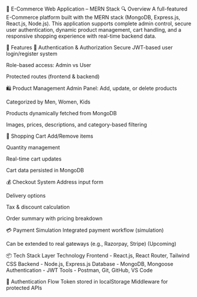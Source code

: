 🛒 E-Commerce Web Application – MERN Stack
🔍 Overview
A full-featured E-Commerce platform built with the MERN stack (MongoDB, Express.js, React.js, Node.js). This application supports complete admin control, secure user authentication, dynamic product management, cart handling, and a responsive shopping experience with real-time backend data.

🚀 Features
👤 Authentication & Authorization
Secure JWT-based user login/register system

Role-based access: Admin vs User

Protected routes (frontend & backend)

🛍️ Product Management
Admin Panel: Add, update, or delete products

Categorized by Men, Women, Kids

Products dynamically fetched from MongoDB

Images, prices, descriptions, and category-based filtering

🛒 Shopping Cart
Add/Remove items

Quantity management

Real-time cart updates

Cart data persisted in MongoDB

💰 Checkout System
Address input form

Delivery options

Tax & discount calculation

Order summary with pricing breakdown

💳 Payment Simulation
Integrated payment workflow (simulation)

Can be extended to real gateways (e.g., Razorpay, Stripe) (Upcoming)

📦 Tech Stack
Layer	Technology
Frontend -	React.js, React Router, Tailwind CSS
Backend -	Node.js, Express.js
Database -	MongoDB, Mongoose
Authentication -	JWT
Tools -	Postman, Git, GitHub, VS Code

🔐 Authentication Flow
  Token stored in localStorage
  Middleware for protected APIs




